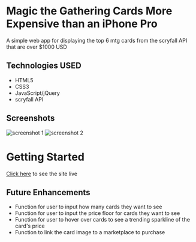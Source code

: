 # Magic the Gathering Cards More Expensive than an iPhone Pro

A simple web app for displaying the top 6 mtg cards from the scryfall API that are over $1000 USD 

## Technologies USED

- HTML5
- CSS3
- JavaScript/jQuery
- scryfall API

## Screenshots

![screenshot 1](#)
![screenshot 2](#)

# Getting Started

[Click here](#) to see the site live


## Future Enhancements

- Function for user to input how many cards they want to see
- Function for user to input the price floor for cards they want to see
- Function for user to hover over cards to see a trending sparkline of the card's price
- Function to link the card image to a marketplace to purchase